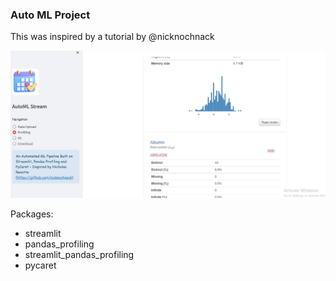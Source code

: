 ### **Auto ML Project**

This was inspired by a tutorial by <a name="https://github.com/nicknochnack">@nicknochnack</a>

![pic](about-auto-stream.JPG)

Packages:

- streamlit
- pandas_profiling
- streamlit_pandas_profiling
- pycaret